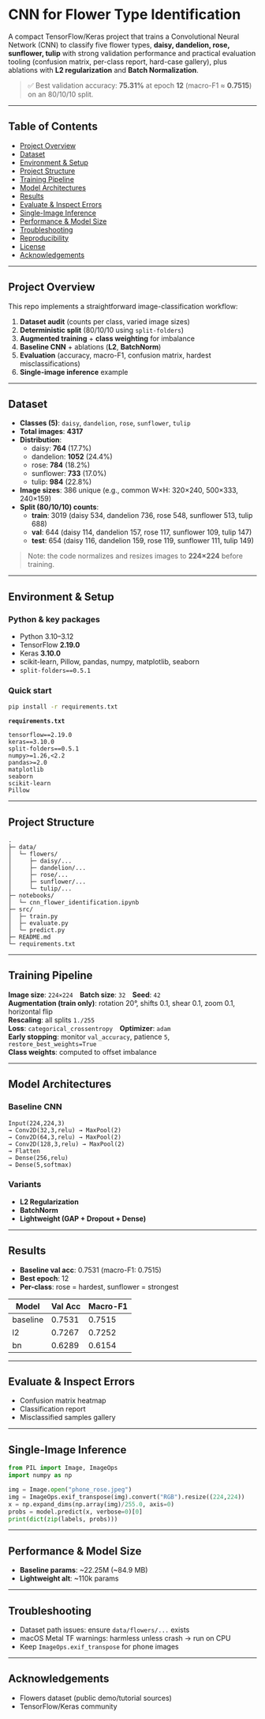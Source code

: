 # CNN for Flower Type Identification

A compact TensorFlow/Keras project that trains a Convolutional Neural Network (CNN) to classify five flower types, **daisy, dandelion, rose, sunflower, tulip** with strong validation performance and practical evaluation tooling (confusion matrix, per-class report, hard-case gallery), plus ablations with **L2 regularization** and **Batch Normalization**.

> ✅ Best validation accuracy: **75.31%** at epoch **12** (macro-F1 ≈ **0.7515**) on an 80/10/10 split.

---

## Table of Contents
- [Project Overview](#project-overview)
- [Dataset](#dataset)
- [Environment & Setup](#environment--setup)
- [Project Structure](#project-structure)
- [Training Pipeline](#training-pipeline)
- [Model Architectures](#model-architectures)
- [Results](#results)
- [Evaluate & Inspect Errors](#evaluate--inspect-errors)
- [Single-Image Inference](#single-image-inference)
- [Performance & Model Size](#performance--model-size)
- [Troubleshooting](#troubleshooting)
- [Reproducibility](#reproducibility)
- [License](#license)
- [Acknowledgements](#acknowledgements)

---

## Project Overview
This repo implements a straightforward image-classification workflow:
1. **Dataset audit** (counts per class, varied image sizes)
2. **Deterministic split** (80/10/10 using `split-folders`)
3. **Augmented training** + **class weighting** for imbalance
4. **Baseline CNN** + ablations (**L2**, **BatchNorm**)
5. **Evaluation** (accuracy, macro-F1, confusion matrix, hardest misclassifications)
6. **Single-image inference** example

---

## Dataset
- **Classes (5)**: `daisy`, `dandelion`, `rose`, `sunflower`, `tulip`
- **Total images**: **4317**
- **Distribution**:
  - daisy: **764** (17.7%)
  - dandelion: **1052** (24.4%)
  - rose: **784** (18.2%)
  - sunflower: **733** (17.0%)
  - tulip: **984** (22.8%)
- **Image sizes**: 386 unique (e.g., common W×H: 320×240, 500×333, 240×159)
- **Split (80/10/10) counts**:
  - **train**: 3019 (daisy 534, dandelion 736, rose 548, sunflower 513, tulip 688)  
  - **val**: 644 (daisy 114, dandelion 157, rose 117, sunflower 109, tulip 147)  
  - **test**: 654 (daisy 116, dandelion 159, rose 119, sunflower 111, tulip 149)

> Note: the code normalizes and resizes images to **224×224** before training.

---

## Environment & Setup

### Python & key packages
- Python 3.10–3.12
- TensorFlow **2.19.0**
- Keras **3.10.0**
- scikit-learn, Pillow, pandas, numpy, matplotlib, seaborn
- `split-folders==0.5.1`

### Quick start
```bash
pip install -r requirements.txt
```

**`requirements.txt`**
```
tensorflow==2.19.0
keras==3.10.0
split-folders==0.5.1
numpy>=1.26,<2.2
pandas>=2.0
matplotlib
seaborn
scikit-learn
Pillow
```

---

## Project Structure
```
.
├─ data/
│  └─ flowers/
│     ├─ daisy/...
│     ├─ dandelion/...
│     ├─ rose/...
│     ├─ sunflower/...
│     └─ tulip/...
├─ notebooks/
│  └─ cnn_flower_identification.ipynb
├─ src/
│  ├─ train.py
│  ├─ evaluate.py
│  └─ predict.py
├─ README.md
└─ requirements.txt
```

---

## Training Pipeline

**Image size**: `224×224` **Batch size**: `32` **Seed**: `42`  
**Augmentation (train only)**: rotation 20°, shifts 0.1, shear 0.1, zoom 0.1, horizontal flip  
**Rescaling**: all splits `1./255`  
**Loss**: `categorical_crossentropy` **Optimizer**: `adam`  
**Early stopping**: monitor `val_accuracy`, patience `5`, `restore_best_weights=True`  
**Class weights**: computed to offset imbalance

---

## Model Architectures

### Baseline CNN
```
Input(224,224,3)
→ Conv2D(32,3,relu) → MaxPool(2)
→ Conv2D(64,3,relu) → MaxPool(2)
→ Conv2D(128,3,relu) → MaxPool(2)
→ Flatten
→ Dense(256,relu)
→ Dense(5,softmax)
```

### Variants
- **L2 Regularization**
- **BatchNorm**
- **Lightweight (GAP + Dropout + Dense)**

---

## Results
- **Baseline val acc**: 0.7531 (macro-F1: 0.7515)  
- **Best epoch**: 12  
- **Per-class**: rose = hardest, sunflower = strongest

| Model     | Val Acc | Macro-F1 |
|-----------|---------|----------|
| baseline  | 0.7531  | 0.7515   |
| l2        | 0.7267  | 0.7252   |
| bn        | 0.6289  | 0.6154   |

---

## Evaluate & Inspect Errors
- Confusion matrix heatmap  
- Classification report  
- Misclassified samples gallery

---

## Single-Image Inference
```python
from PIL import Image, ImageOps
import numpy as np

img = Image.open("phone_rose.jpeg")
img = ImageOps.exif_transpose(img).convert("RGB").resize((224,224))
x = np.expand_dims(np.array(img)/255.0, axis=0)
probs = model.predict(x, verbose=0)[0]
print(dict(zip(labels, probs)))
```

---

## Performance & Model Size
- **Baseline params**: ~22.25M (~84.9 MB)
- **Lightweight alt**: ~110k params

---

## Troubleshooting
- Dataset path issues: ensure `data/flowers/...` exists
- macOS Metal TF warnings: harmless unless crash → run on CPU
- Keep `ImageOps.exif_transpose` for phone images

---

## Acknowledgements
- Flowers dataset (public demo/tutorial sources)  
- TensorFlow/Keras community
